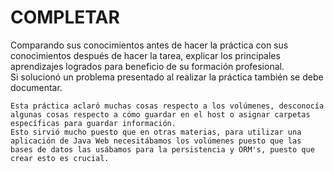 # COMPLETAR  
Comparando sus conocimientos antes de hacer la práctica con sus conocimientos después de hacer la tarea, explicar los principales aprendizajes logrados para beneficio de su formación profesional.  
Si solucionó un problema presentado al realizar la práctica también se debe documentar.
`````
Esta práctica aclaró muchas cosas respecto a los volúmenes, desconocía algunas cosas respecto a cómo guardar en el host o asignar carpetas específicas para guardar información.
Esto sirvió mucho puesto que en otras materias, para utilizar una aplicación de Java Web necesitábamos los volúmenes puesto que las bases de datos las usábamos para la persistencia y ORM's, puesto que crear esto es crucial.

`````
